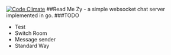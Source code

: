 [![Code Climate](https://codeclimate.com/github/feualpha/Zy/badges/gpa.svg)](https://codeclimate.com/github/feualpha/Zy)
##Read Me
Zy - a simple websocket chat server implemented in go.
###TODO
- Test
- Switch Room
- Message sender
- Standard Way
